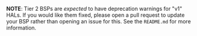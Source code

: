 **NOTE**: Tier 2 BSPs are _expected_ to have deprecation warnings for "v1" HALs. If you would like them fixed, please open a pull request to update your BSP rather than opening an issue for this. See the `README.md` for more information.